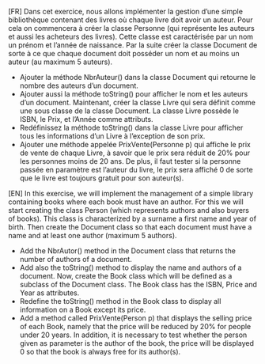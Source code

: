 [FR]
Dans cet exercice, nous allons implémenter la gestion d’une simple bibliothèque contenant des 
livres où chaque livre doit avoir un auteur. Pour cela on commencera à créer la classe Personne 
(qui représente les auteurs et aussi les acheteurs des livres). Cette classe est caractérisée par un nom un prénom et l’année de naissance. 
Par la suite créer la classe Document de sorte à ce que chaque document doit posséder un nom 
et au moins un auteur (au maximum 5 auteurs).
- Ajouter la méthode NbrAuteur() dans la classe Document qui retourne le nombre des 
auteurs d’un document. 
- Ajouter aussi la méthode toString() pour afficher le nom et les auteurs d’un document. 
Maintenant, créer la classe Livre qui sera définit comme une sous classe de la classe Document. 
La classe Livre possède le ISBN, le Prix, et l’Année comme attributs.
- Redéfinissez la méthode toString() dans la classe Livre pour afficher tous les 
informations d’un Livre à l’exception de son prix. 
- Ajouter une méthode appelée PrixVente(Personne p) qui affiche le prix de vente de 
chaque Livre, à savoir que le prix sera réduit de 20% pour les personnes moins de 20 
ans. De plus, il faut tester si la personne passée en paramètre est l’auteur du livre, le prix 
sera affiché 0 de sorte que le livre est toujours gratuit pour son auteur(s).

[EN]
In this exercise, we will implement the management of a simple library containing 
books where each book must have an author. For this we will start creating the class Person 
(which represents authors and also buyers of books). This class is characterized by a 
surname a first name and year of birth. 
Then create the Document class so that each document must have a name 
and at least one author (maximum 5 authors).
- Add the NbrAutor() method in the Document class that returns the number of 
authors of a document. 
- Add also the toString() method to display the name and authors of a document. 
Now, create the Book class which will be defined as a subclass of the Document class. 
The Book class has the ISBN, Price and Year as attributes.
- Redefine the toString() method in the Book class to display all 
information on a Book except its price. 
- Add a method called PrixVente(Person p) that displays the selling price of 
each Book, namely that the price will be reduced by 20% for people under 20 
years. In addition, it is necessary to test whether the person given as parameter is the author of the book, the price 
will be displayed 0 so that the book is always free for its author(s).
